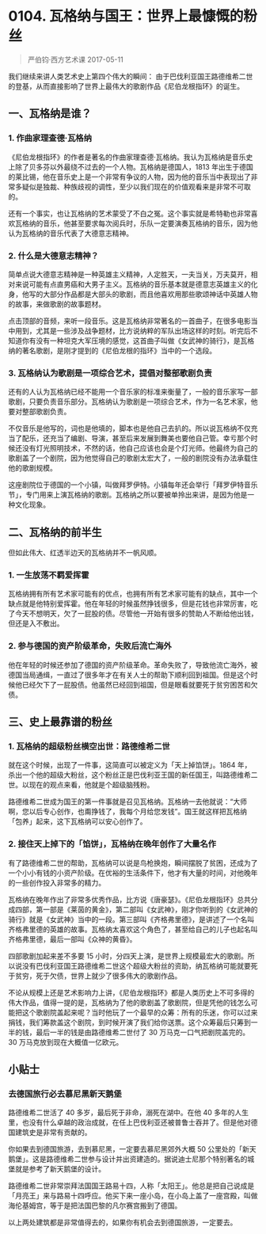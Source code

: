 # 0104. 瓦格纳与国王：世界上最慷慨的粉丝
> 严伯钧·西方艺术课
2017-05-11

我们继续来讲人类艺术史上第四个伟大的瞬间： 由于巴伐利亚国王路德维希二世的登基，从而直接影响了世界上最伟大的歌剧作品《尼伯龙根指环》的诞生。 

## 一、瓦格纳是谁？
### 1. 作曲家理查德·瓦格纳
《尼伯龙根指环》的作者是著名的作曲家理查德·瓦格纳。我认为瓦格纳是音乐史上除了贝多芬以外最绕不过去的一个人物。瓦格纳是德国人，1813 年出生于德国的莱比锡，他在音乐史上是一个非常有争议的人物，因为他的音乐当中表现出了非常多疑似是独裁、种族歧视的调性，至少以我们现在的价值观看来是非常不可取的。

还有一个事实，也让瓦格纳的艺术蒙受了不白之冤。这个事实就是希特勒也非常喜欢瓦格纳的音乐，他甚至要求每次阅兵时，乐队一定要演奏瓦格纳的音乐，因为他认为瓦格纳的音乐代表了大德意志精神。

### 2. 什么是大德意志精神？
简单点说大德意志精神是一种英雄主义精神，人定胜天，一夫当关，万夫莫开，相对来说可能有点直男癌和大男子主义。瓦格纳的音乐基本就是德意志英雄主义的化身，他写的大部分作品都是大部头的歌剧，而且他喜欢用那些歌颂神话中英雄人物的故事，来做歌剧的故事题材。

点击顶部的音频，来听一段音乐。这是瓦格纳非常著名的一首曲子，在很多电影当中用到，尤其是一些涉及战争题材，比方说纳粹的军队出场这样的时刻。听完后不知道你有没有一种坦克大军压境的感觉，这首曲子叫做《女武神的骑行》，是瓦格纳的著名歌剧，是刚才提到的《尼伯龙根的指环》当中的一个选段。

### 3. 瓦格纳认为歌剧是一项综合艺术，提倡对整部歌剧负责
还有的人认为瓦格纳已经不能用一个音乐家的标准来衡量了，一般的音乐家写一部歌剧，只要负责音乐部分。瓦格纳认为歌剧是一项综合艺术，作为一名艺术家，他要对整部歌剧负责。

不仅音乐是他写的，词也是他填的，脚本也是他自己去扒的。所以说瓦格纳不仅充当了配乐，还充当了编剧、导演，甚至后来发展到舞美也要他自己管。幸亏那个时候还没有灯光照明技术，不然的话，他自己应该也会是个灯光师。他最终为自己的歌剧盖了一个剧院，因为他觉得自己的歌剧太宏大了，一般的剧院没有办法承载住他的歌剧规模。

这座剧院位于德国的一个小镇，叫做拜罗伊特。小镇每年还会举行「拜罗伊特音乐节」，专门用来上演瓦格纳的歌剧。瓦格纳之所以要被单拎出来讲，是因为他是一种文化现象。

## 二、瓦格纳的前半生
但如此伟大、红透半边天的瓦格纳并不一帆风顺。

### 1. 一生放荡不羁爱挥霍
瓦格纳拥有所有艺术家可能有的优点，也拥有所有艺术家可能有的缺点，其中一个缺点就是他特别爱挥霍。他在年轻的时候虽然挣钱很多，但是花钱也非常厉害，吃了今天不想明天，欠了一屁股的债。尽管他一开始有很多的赞助人不断给他出钱，但还是入不敷出。

### 2. 参与德国的资产阶级革命，失败后流亡海外
他在年轻的时候还参加了德国的资产阶级革命。革命失败了，导致他流亡海外，被德国当局通缉，一直过了很多年才在有关人士的帮助下顺利回到祖国。但是这个时候他已经欠下了一屁股债。他虽然已经回到祖国，但是眼看就要死于贫穷困苦和欠债。

## 三、史上最靠谱的粉丝
### 1. 瓦格纳的超级粉丝横空出世：路德维希二世
就在这个时候，出现了一件事，这简直可以被定义为「天上掉馅饼」。1864 年，杀出一个他的超级大粉丝，这个粉丝正是巴伐利亚王国的新任国王，叫路德维希二世。以现在的观点来看，他就是个超级脑残粉。

路德维希二世成为国王的第一件事就是召见瓦格纳。瓦格纳一去他就说：“大师啊，您以后专心创作，也甭挣钱了，我每个月给您发钱”。国王就这样把瓦格纳「包养」起来，这下瓦格纳可以安心创作了。

### 2. 接住天上掉下的「馅饼」，瓦格纳在晚年创作了大量名作
有了路德维希二世的帮助，瓦格纳可以说是鸟枪换炮，瞬间摆脱了贫困，还成为了一个小小有钱的小资产阶级。在优裕的生活条件下，他才有大量的时间，对他晚年的一些创作投入非常多的精力。

瓦格纳在晚年作出了非常多优秀作品，比方说《唐豪瑟》。《尼伯龙根指环》总共分成四部，第一部是《莱茵的黄金》，第二部叫《女武神》，刚才你听到的《女武神的骑行》就是《女武神》当中的一段。第三部叫《齐格弗里德》，是讲述了一个名叫齐格弗里德的英雄的故事。瓦格纳太喜欢这个角色了，甚至给自己的儿子也起名叫齐格弗里德，最后一部叫《众神的黄昏》。

四部歌剧加起来差不多要 15 小时，分四天上演，是世界上规模最宏大的歌剧。所以说没有巴伐利亚国王路德维希二世这个超级大粉丝的资助，纳瓦格纳可能就要死于贫穷，死于欠债，世界上就少了很多伟大的歌剧作品。

不论从规模上还是艺术影响力上讲，《尼伯龙根指环》都是人类历史上不可多得的伟大作品，值得一提的是，瓦格纳为了他的歌剧盖了歌剧院，但是凭他的钱怎么可能把这个歌剧院盖起来呢？当时他玩了一个最早的众筹：所有的乐迷，你可以过来捐钱，我们筹款盖这个剧院，到时候开演了我们给你送票。这个众筹最后只筹到一半的钱，最后一半的钱是由路德维希二世付了 30 万马克一口气把剧院盖完的。30 万马克放到现在大概值一亿欧元。

## 小贴士
### 去德国旅行必去慕尼黑新天鹅堡 
路德维希二世活了 40 多岁，最后死于非命，溺死在湖中。在他 40 多年的人生里，也没有什么卓越的政治成就，在任上巴伐利亚还被普鲁士吞并了。但是他对德国建筑史是非常有贡献的。

你如果去到德国旅游，去到慕尼黑，一定要去慕尼黑郊外大概 50 公里处的「新天鹅堡」。这是路德维希二世参与设计并出资建造的。据说迪士尼那个特别著名的城堡就是参考了新天鹅堡的设计。

路德维希二世非常崇拜法国国王路易十四，人称「太阳王」。他总是把自己说成是「月亮王」来与路易十四呼应。他买下来一座小岛，在小岛上盖了一座宫殿，叫做海伦基姆宫，等于是把法国巴黎的凡尔赛宫搬到了德国。

以上两处建筑都是非常值得去的，如果你有机会去到德国旅游，一定要去。